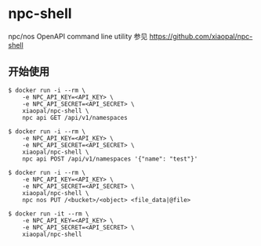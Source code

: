 npc-shell
===
npc/nos OpenAPI command line utility
参见 https://github.com/xiaopal/npc-shell

开始使用
---
```
$ docker run -i --rm \
    -e NPC_API_KEY=<API_KEY> \
    -e NPC_API_SECRET=<API_SECRET> \
    xiaopal/npc-shell \
	npc api GET /api/v1/namespaces

$ docker run -i --rm \
    -e NPC_API_KEY=<API_KEY> \
    -e NPC_API_SECRET=<API_SECRET> \
    xiaopal/npc-shell \
	npc api POST /api/v1/namespaces '{"name": "test"}'

$ docker run -i --rm \
    -e NPC_API_KEY=<API_KEY> \
    -e NPC_API_SECRET=<API_SECRET> \
    xiaopal/npc-shell \
	npc nos PUT /<bucket>/<object> <file_data|@file>

$ docker run -it --rm \
    -e NPC_API_KEY=<API_KEY> \
    -e NPC_API_SECRET=<API_SECRET> \
    xiaopal/npc-shell

```
